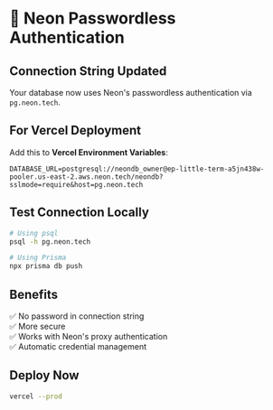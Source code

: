 # 🔐 Neon Passwordless Authentication

## Connection String Updated

Your database now uses Neon's passwordless authentication via `pg.neon.tech`.

## For Vercel Deployment

Add this to **Vercel Environment Variables**:

```
DATABASE_URL=postgresql://neondb_owner@ep-little-term-a5jn438w-pooler.us-east-2.aws.neon.tech/neondb?sslmode=require&host=pg.neon.tech
```

## Test Connection Locally

```bash
# Using psql
psql -h pg.neon.tech

# Using Prisma
npx prisma db push
```

## Benefits

✅ No password in connection string  
✅ More secure  
✅ Works with Neon's proxy authentication  
✅ Automatic credential management  

## Deploy Now

```bash
vercel --prod
```
